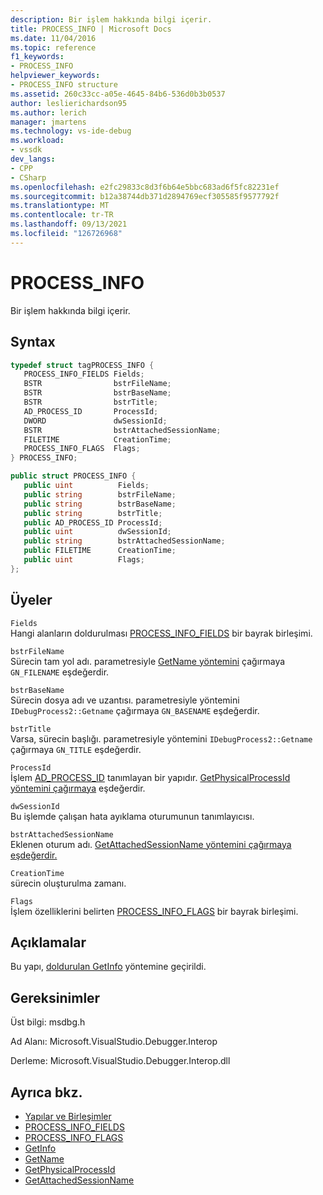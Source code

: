 ```yaml
---
description: Bir işlem hakkında bilgi içerir.
title: PROCESS_INFO | Microsoft Docs
ms.date: 11/04/2016
ms.topic: reference
f1_keywords:
- PROCESS_INFO
helpviewer_keywords:
- PROCESS_INFO structure
ms.assetid: 260c33cc-a05e-4645-84b6-536d0b3b0537
author: leslierichardson95
ms.author: lerich
manager: jmartens
ms.technology: vs-ide-debug
ms.workload:
- vssdk
dev_langs:
- CPP
- CSharp
ms.openlocfilehash: e2fc29833c8d3f6b64e5bbc683ad6f5fc82231ef
ms.sourcegitcommit: b12a38744db371d2894769ecf305585f9577792f
ms.translationtype: MT
ms.contentlocale: tr-TR
ms.lasthandoff: 09/13/2021
ms.locfileid: "126726968"
---
```

# <a name="process_info"></a>PROCESS_INFO
Bir işlem hakkında bilgi içerir.

## <a name="syntax"></a>Syntax

```cpp
typedef struct tagPROCESS_INFO { 
   PROCESS_INFO_FIELDS Fields;
   BSTR                bstrFileName;
   BSTR                bstrBaseName;
   BSTR                bstrTitle;
   AD_PROCESS_ID       ProcessId;
   DWORD               dwSessionId;
   BSTR                bstrAttachedSessionName;
   FILETIME            CreationTime;
   PROCESS_INFO_FLAGS  Flags;
} PROCESS_INFO;
```

```csharp
public struct PROCESS_INFO { 
   public uint          Fields;
   public string        bstrFileName;
   public string        bstrBaseName;
   public string        bstrTitle;
   public AD_PROCESS_ID ProcessId;
   public uint          dwSessionId;
   public string        bstrAttachedSessionName;
   public FILETIME      CreationTime;
   public uint          Flags;
};
```

## <a name="members"></a>Üyeler
 `Fields`\
 Hangi alanların doldurulması [PROCESS_INFO_FIELDS](../../../extensibility/debugger/reference/process-info-fields.md) bir bayrak birleşimi.

 `bstrFileName`\
 Sürecin tam yol adı. parametresiyle [GetName yöntemini](../../../extensibility/debugger/reference/idebugprocess2-getname.md) çağırmaya `GN_FILENAME` eşdeğerdir.

 `bstrBaseName`\
 Sürecin dosya adı ve uzantısı. parametresiyle yöntemini `IDebugProcess2::Getname` çağırmaya `GN_BASENAME` eşdeğerdir.

 `bstrTitle`\
 Varsa, sürecin başlığı. parametresiyle yöntemini `IDebugProcess2::Getname` çağırmaya `GN_TITLE` eşdeğerdir.

 `ProcessId`\
 İşlem [AD_PROCESS_ID](../../../extensibility/debugger/reference/ad-process-id.md) tanımlayan bir yapıdır. [GetPhysicalProcessId yöntemini çağırmaya](../../../extensibility/debugger/reference/idebugprocess2-getphysicalprocessid.md) eşdeğerdir.

 `dwSessionId`\
 Bu işlemde çalışan hata ayıklama oturumunun tanımlayıcısı.

 `bstrAttachedSessionName`\
 Eklenen oturum adı. [GetAttachedSessionName yöntemini çağırmaya eşdeğerdir.](../../../extensibility/debugger/reference/idebugprocess2-getattachedsessionname.md)

 `CreationTime`\
 sürecin oluşturulma zamanı.

 `Flags`\
 İşlem özelliklerini belirten [PROCESS_INFO_FLAGS](../../../extensibility/debugger/reference/process-info-flags.md) bir bayrak birleşimi.

## <a name="remarks"></a>Açıklamalar
 Bu yapı, [doldurulan GetInfo](../../../extensibility/debugger/reference/idebugprocess2-getinfo.md) yöntemine geçirildi.

## <a name="requirements"></a>Gereksinimler
 Üst bilgi: msdbg.h

 Ad Alanı: Microsoft.VisualStudio.Debugger.Interop

 Derleme: Microsoft.VisualStudio.Debugger.Interop.dll

## <a name="see-also"></a>Ayrıca bkz.
- [Yapılar ve Birleşimler](../../../extensibility/debugger/reference/structures-and-unions.md)
- [PROCESS_INFO_FIELDS](../../../extensibility/debugger/reference/process-info-fields.md)
- [PROCESS_INFO_FLAGS](../../../extensibility/debugger/reference/process-info-flags.md)
- [GetInfo](../../../extensibility/debugger/reference/idebugprocess2-getinfo.md)
- [GetName](../../../extensibility/debugger/reference/idebugprocess2-getname.md)
- [GetPhysicalProcessId](../../../extensibility/debugger/reference/idebugprocess2-getphysicalprocessid.md)
- [GetAttachedSessionName](../../../extensibility/debugger/reference/idebugprocess2-getattachedsessionname.md)
